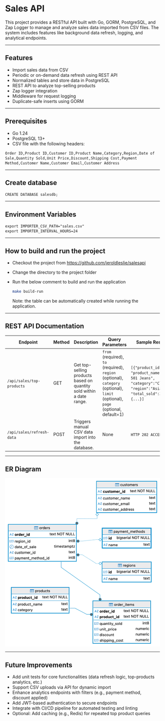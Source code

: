 # Sales API

This project provides a RESTful API built with Go, GORM, PostgreSQL, and Zap Logger to manage and analyze sales data imported from CSV files. The system includes features like background data refresh, logging, and analytical endpoints.

---

## Features

- Import sales data from CSV
- Periodic or on-demand data refresh using REST API
- Normalized tables and store data in PostgreSQL
- REST API to analyze top-selling products
- Zap logger integration
- Middleware for request logging
- Duplicate-safe inserts using GORM

---

## Prerequisites

- Go 1.24
- PostgreSQL 13+
- CSV file with the following headers:

```csv
Order ID,Product ID,Customer ID,Product Name,Category,Region,Date of Sale,Quantity Sold,Unit Price,Discount,Shipping Cost,Payment Method,Customer Name,Customer Email,Customer Address
```
---

## Create database
```
CREATE DATABASE salesdb;
```
---

## Environment Variables
```
export IMPORTER_CSV_PATH="sales.csv"
export IMPORTER_INTERVAL_HOURS=24
```
---

## How to build and run the project
- Checkout the project from https://github.com/jeroldleslie/salesapi
- Change the directory to the project folder
- Run the below comment to build and run the application 

  ```bash
  make build-run
  ```
  Note: the table can be automatically created while running the application.
---
## REST API Documentation

| Endpoint                     | Method | Description                                                                      | Query Parameters                                                                                             | Sample Response                                                                                                             |
|------------------------------|--------|----------------------------------------------------------------------------------|--------------------------------------------------------------------------------------------------------------|-----------------------------------------------------------------------------------------------------------------------------|
| `/api/sales/top-products`    | GET    | Get top-selling products based on quantity sold within a date range.             | `from` (required), `to` (required), `region` (optional), `category` (optional), `limit` (optional), `page` (optional, default=1) | `[{"product_id":"P789", "product_name":"Levi's 501 Jeans", "category":"Clothing", "region":"Asia", "total_sold":3}, {...}]` |
| `/api/sales/refresh-data`    | POST   | Triggers manual CSV data import into the database.                               | None                                                                                                         | `HTTP 202 ACCEPTED`                                                                                                         |

---

## ER Diagram
![ER Diagram](salesapi_er_diagram.png)

---

## Future Improvements
- Add unit tests for core functionalities (data refresh logic, top-products analytics, etc.)
- Support CSV uploads via API for dynamic import
- Enhance analytics endpoints with filters (e.g., payment method, discount applied)
- Add JWT-based authentication to secure endpoints
- Integrate with CI/CD pipeline for automated testing and linting
- Optional: Add caching (e.g., Redis) for repeated top product queries
